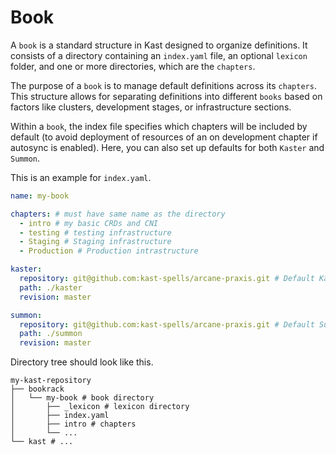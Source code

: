 # Book

A `book` is a standard structure in Kast designed to organize definitions. It consists
of a directory containing an `index.yaml` file, an optional `lexicon` folder, and one or more
directories, which are the `chapters`.

The purpose of a `book` is to manage default definitions across its `chapters`. This structure
allows for separating definitions into different `books` based on factors like clusters, development
stages, or infrastructure sections.

Within a `book`, the index file specifies which chapters will be included by default (to avoid deployment of resources of an on development chapter if autosync is enabled). Here, you can also set up defaults for both `Kaster` and `Summon`.

This is an example for `index.yaml`.

```yaml
name: my-book

chapters: # must have same name as the directory
  - intro # my basic CRDs and CNI 	
  - testing # testing infrastructure
  - Staging # Staging infrastructure
  - Production # Production intrastructure

kaster:
  repository: git@github.com:kast-spells/arcane-praxis.git # Default Kaster
  path: ./kaster
  revision: master

summon:
  repository: git@github.com:kast-spells/arcane-praxis.git # Default Summon
  path: ./summon
  revision: master
``` 

Directory tree should look like this.

```
my-kast-repository
├── bookrack
│   └── my-book # book directory
│       ├── _lexicon # lexicon directory
│       ├── index.yaml
│       ├── intro # chapters
│       └── ...
└── kast # ...

```

